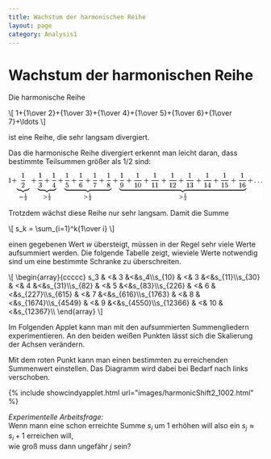 ```yaml
---
title: Wachstum der harmonischen Reihe
layout: page
category: Analysis1
---
```


# Wachstum der harmonischen Reihe

Die harmonische Reihe

\\[
1+{1\over 2}+{1\over 3}+{1\over 4}+{1\over 5}+{1\over 6}+{1\over 7}+\ldots
\\]

ist eine Reihe, die sehr langsam divergiert.

Das die harmonische Reihe divergiert erkennt man leicht daran,
dass bestimmte Teilsummen größer als $1/2$ sind:

![](images/latex_underbrace.png)

<!--
\\[
1+\underbrace{1\over 2}_{= {1\over 2}}+\underbrace{ {1\over 3}+{1\over 4}}_{> {1\over 2}}+\underbrace{ {1\over 5}+{1\over 6}+{1\over 7}+{1\over 8}}_{> {1\over 2}}+\underbrace{ {1\over 9}+{1\over 10}+{1\over 11}+{1\over 12}+{1\over 13}+{1\over 14}+{1\over 15}+{1\over 16}}_{> {1\over 2}}+\ldots
\\]
-->

Trotzdem wächst diese Reihe nur sehr langsam. Damit die Summe

\\[
s_k =
\sum_{i=1}^k{1\over i}
\\]

einen gegebenen Wert $w$ übersteigt, müssen in der Regel sehr viele Werte aufsummiert werden.
Die folgende Tabelle zeigt, wieviele Werte notwendig sind um eine bestimmte Schranke zu überschreiten.

\\[
\begin{array}{ccccc}
s_3 & <& 3 &<&s_4\\\\s_{10} & <& 3 &<&s_{11}\\\\s_{30} & <& 4 &<&s_{31}\\\\s_{82} & <& 5 &<&s_{83}\\\\s_{226} & <& 6 &<&s_{227}\\\\s_{615} & <& 7 &<&s_{616}\\\\s_{1763} & <& 8 &<&s_{1674}\\\\s_{4549} & <& 9 &<&s_{4550}\\\\s_{12366} & <& 10 &<&s_{12367}\\\\
\end{array}
\\]


Im Folgenden Applet kann man mit den aufsummierten Summengliedern experimentieren.
An den beiden weißen Punkten lässt sich die Skalierung der Achsen verändern.

Mit dem roten Punkt kann man einen bestimmten zu erreichenden Summenwert einstellen.
Das Diagramm wird dabei bei Bedarf nach links verschoben.

{% include showcindyapplet.html url="images/harmonicShift2_1002.html" %}


*Experimentelle Arbeitsfrage:* <br>
Wenn mann eine schon erreichte Summe $s_i$ um $1$ erhöhen will also
ein $s_j\approx s_i+1$ erreichen will,<br>
wie groß muss dann ungefähr $j$ sein?
